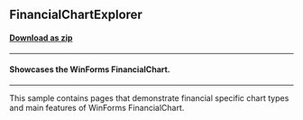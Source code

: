 ## FinancialChartExplorer
#### [Download as zip](https://minhaskamal.github.io/DownGit/#/home?url=https://github.com/GrapeCity/ComponentOne-WinForms-Samples/tree/master/NetFramework\FlexChart\CS\FinancialChartExplorer)
____
#### Showcases the WinForms FinancialChart.
____
This sample contains pages that demonstrate financial specific chart types and main features of WinForms FinancialChart. 